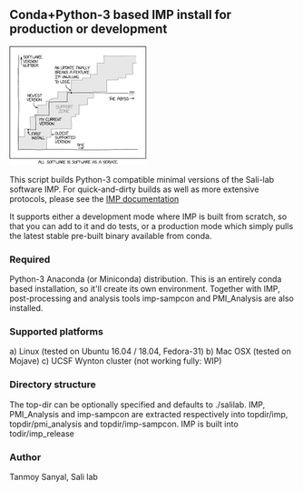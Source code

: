 ## Conda+Python-3 based IMP install for production or development

![](xkcd.png) 

This script builds Python-3 compatible minimal versions of the Sali-lab
software IMP. For quick-and-dirty builds as well as more extensive protocols,
please see the [IMP documentation](https://integrativemodeling.org/2.13.0/doc/manual/installation.html)

It supports either a development mode where IMP is built from scratch, so that
you can add to it and do tests, or a production mode which simply pulls the
latest stable pre-built binary available from conda.

### Required

Python-3 Anaconda (or Miniconda) distribution.
This is an entirely conda based installation, so it'll create its own
environment. Together with IMP, post-processing and analysis tools imp-sampcon
and PMI_Analysis are also installed.

### Supported platforms

a) Linux (tested on Ubuntu 16.04 / 18.04, Fedora-31)
b) Mac OSX (tested on Mojave)
c) UCSF Wynton cluster (not working fully: WIP)

### Directory structure

The top-dir can be optionally specified and defaults to ./salilab.
IMP, PMI_Analysis and imp-sampcon are extracted respectively into topdir/imp,
topdir/pmi_analysis and topdir/imp-sampcon. IMP is built into todir/imp_release

### Author

Tanmoy Sanyal,
Sali lab